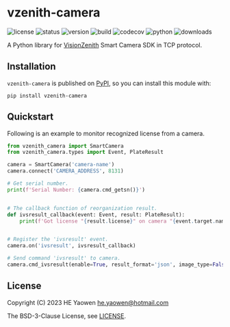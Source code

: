 # vzenith-camera

![license](https://img.shields.io/github/license/he-yaowen/vzenith-camera)
![status](https://img.shields.io/pypi/status/vzenith-camera)
![version](https://img.shields.io/pypi/v/vzenith-camera)
![build](https://img.shields.io/github/actions/workflow/status/he-yaowen/vzenith-camera/ubuntu-jammy.yml)
![codecov](https://img.shields.io/codecov/c/github/he-yaowen/vzenith-camera)
![python](https://img.shields.io/pypi/pyversions/vzenith-camera)
![downloads](https://img.shields.io/pypi/dm/vzenith-camera)

A Python library for [VisionZenith][1] Smart Camera SDK in TCP protocol.

## Installation

`vzenith-camera` is published on [PyPI][2], so you can install this module with:

```
pip install vzenith-camera
```

## Quickstart

Following is an example to monitor recognized license from a camera.

```python
from vzenith_camera import SmartCamera
from vzenith_camera.types import Event, PlateResult

camera = SmartCamera('camera-name')
camera.connect('CAMERA_ADDRESS', 8131)

# Get serial number.
print(f'Serial Number: {camera.cmd_getsn()}')


# The callback function of reorganization result.
def ivsresult_callback(event: Event, result: PlateResult):
    print(f'Got license "{result.license}" on camera "{event.target.name}".')


# Register the 'ivsresult' event.
camera.on('ivsresult', ivsresult_callback)

# Send command 'ivsresult' to camera.
camera.cmd_ivsresult(enable=True, result_format='json', image_type=False)
```

## License

Copyright (C) 2023 HE Yaowen <he.yaowen@hotmail.com>

The BSD-3-Clause License, see [LICENSE](./LICENSE).

[1]: https://www.vzenith.com

[2]: https://pypi.org/

